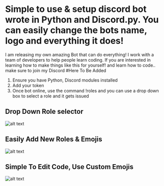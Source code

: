 # Simple to use & setup discord bot wrote in Python and Discord.py. You can easily change the bots name, logo and everything it does! 

I am releasing my own amazing Bot that can do everything! I work with a team of developers to help people learn coding. If you are interested in learning how to make things like this for yourself! and learn how to code.. make sure to join my Discord #Here To Be Added

1. Ensure you have Python, Discord modules installed
2. Add your token
3. Once bot online, use the command !roles and you can use a drop down box to select a role and it gets issued


## Drop Down Role selector
![alt text](https://i.imgur.com/3va8Rs2.png)

## Easily Add New Roles & Emojis
![alt text](https://i.imgur.com/2KO0OPU.png)

## Simple To Edit Code, Use Custom Emojis
![alt text](https://i.imgur.com/83A5Eup.png)

